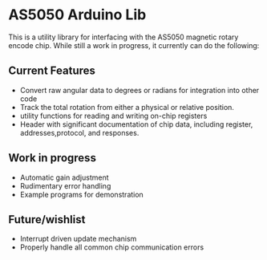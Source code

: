 AS5050 Arduino Lib
====================
This is a utility library for interfacing with the AS5050 magnetic rotary encode chip. While still a work in progress, it currently can do the following:

Current Features
----------------
- Convert raw angular data to degrees or radians for integration into other code
- Track the total rotation from either a physical or relative position.
- utility functions for reading and writing on-chip registers
- Header with significant documentation of chip data, including register, addresses,protocol, and responses.

Work in progress
----------------
- Automatic gain adjustment
- Rudimentary error handling 
- Example programs for demonstration

Future/wishlist
---------------
- Interrupt driven update mechanism
- Properly handle all common chip communication errors


